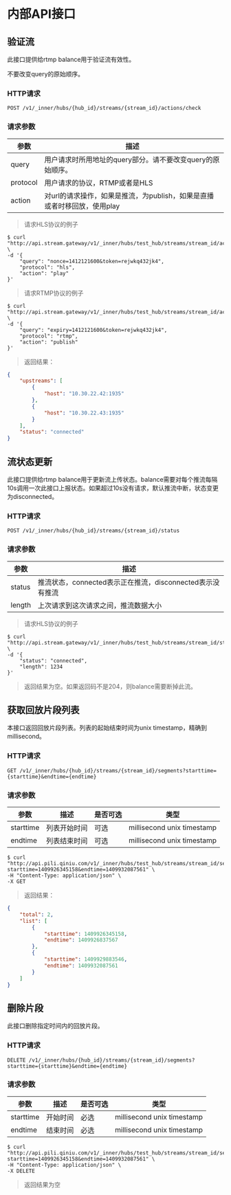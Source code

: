 内部API接口
==========

验证流
-----

此接口提供给rtmp balance用于验证流有效性。

不要改变query的原始顺序。

### HTTP请求

`POST /v1/_inner/hubs/{hub_id}/streams/{stream_id}/actions/check`

### 请求参数

参数|描述
----|----
query|用户请求时所用地址的query部分。请不要改变query的原始顺序。
protocol|用户请求的协议，RTMP或者是HLS
action|对url的请求操作，如果是推流，为publish，如果是直播或者时移回放，使用play

> 请求HLS协议的例子

```shell
$ curl "http://api.stream.gateway/v1/_inner/hubs/test_hub/streams/stream_id/actions/check" \
-d '{
    "query": "nonce=1412121600&token=rejwkq432jk4",
    "protocol": "hls",
    "action": "play"
}'
```

> 请求RTMP协议的例子

```shell
$ curl "http://api.stream.gateway/v1/_inner/hubs/test_hub/streams/stream_id/actions/check" \
-d '{
    "query": "expiry=1412121600&token=rejwkq432jk4",
    "protocol": "rtmp",
    "action": "publish"
}'
```

> 返回结果：

```json
{
    "upstreams": [
        {
            "host": "10.30.22.42:1935"
        },
        {
            "host": "10.30.22.43:1935"
        }
    ],
    "status": "connected"
}
```

流状态更新
---------

此接口提供给rtmp balance用于更新流上传状态。balance需要对每个推流每隔10s调用一次此接口上报状态。如果超过10s没有请求，默认推流中断，状态变更为disconnected。

### HTTP请求

`POST /v1/_inner/hubs/{hub_id}/streams/{stream_id}/status`

### 请求参数

参数|描述
----|----
status|推流状态，connected表示正在推流，disconnected表示没有推流
length|上次请求到这次请求之间，推流数据大小

> 请求HLS协议的例子

```shell
$ curl "http://api.stream.gateway/v1/_inner/hubs/test_hub/streams/stream_id/status" \
-d '{
    "status": "connected",
    "length": 1234
}'
```

> 返回结果为空。如果返回码不是204，则balance需要断掉此流。



获取回放片段列表
--------------

本接口返回回放片段列表。列表的起始结束时间为unix timestamp，精确到millisecond。

### HTTP请求

`GET /v1/_inner/hubs/{hub_id}/streams/{stream_id}/segments?starttime={starttime}&endtime={endtime}`

### 请求参数

参数|描述|是否可选|类型
----|----|-----|----
starttime|列表开始时间|可选|millisecond unix timestamp
endtime|列表结束时间|可选|millisecond unix timestamp

```shell
$ curl "http://api.pili.qiniu.com/v1/_inner/hubs/test_hub/streams/stream_id/segments?starttime=1409926345158&endtime=1409932087561" \
-H "Content-Type: application/json" \
-X GET
```

> 返回结果：

```json
{
    "total": 2,
    "list": [
        {
            "starttime": 1409926345158,
            "endtime": 1409926837567
        },
        {
            "starttime": 1409929883546,
            "endtime": 1409932087561
        }
    ]
}
```


删除片段
-------

此接口删除指定时间内的回放片段。

### HTTP请求

`DELETE /v1/_inner/hubs/{hub_id}/streams/{stream_id}/segments?starttime={starttime}&endtime={endtime}`

### 请求参数

参数|描述|是否可选|类型
----|----|-----|----
starttime|开始时间|必选|millisecond unix timestamp
endtime|结束时间|必选|millisecond unix timestamp

```shell
$ curl "http://api.pili.qiniu.com/v1/_inner/hubs/test_hub/streams/stream_id/segments?starttime=1409926345158&endtime=1409932087561" \
-H "Content-Type: application/json" \
-X DELETE
```

> 返回结果为空
